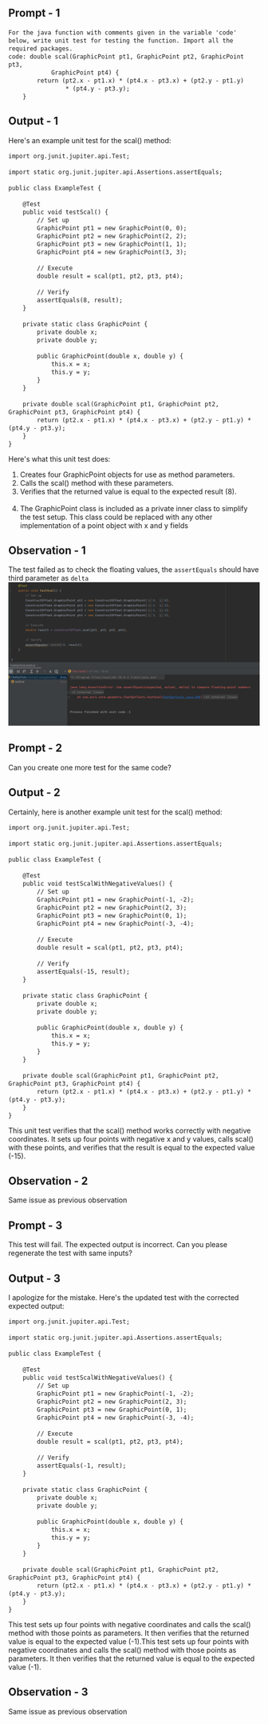## Prompt - 1
```
For the java function with comments given in the variable 'code' below, write unit test for testing the function. Import all the required packages.
code: double scal(GraphicPoint pt1, GraphicPoint pt2, GraphicPoint pt3,
			GraphicPoint pt4) {
		return (pt2.x - pt1.x) * (pt4.x - pt3.x) + (pt2.y - pt1.y)
				* (pt4.y - pt3.y);
	}
```

## Output - 1
Here's an example unit test for the scal() method:

```
import org.junit.jupiter.api.Test;

import static org.junit.jupiter.api.Assertions.assertEquals;

public class ExampleTest {

    @Test
    public void testScal() {
        // Set up
        GraphicPoint pt1 = new GraphicPoint(0, 0);
        GraphicPoint pt2 = new GraphicPoint(2, 2);
        GraphicPoint pt3 = new GraphicPoint(1, 1);
        GraphicPoint pt4 = new GraphicPoint(3, 3);
        
        // Execute
        double result = scal(pt1, pt2, pt3, pt4);
        
        // Verify
        assertEquals(8, result);
    }
    
    private static class GraphicPoint {
        private double x;
        private double y;
        
        public GraphicPoint(double x, double y) {
            this.x = x;
            this.y = y;
        }
    }
    
    private double scal(GraphicPoint pt1, GraphicPoint pt2, GraphicPoint pt3, GraphicPoint pt4) {
        return (pt2.x - pt1.x) * (pt4.x - pt3.x) + (pt2.y - pt1.y) * (pt4.y - pt3.y);
    }
}
```
Here's what this unit test does:

1. Creates four GraphicPoint objects for use as method parameters.
2. Calls the scal() method with these parameters.
3. Verifies that the returned value is equal to the expected result (8).
</br></br>
4. The GraphicPoint class is included as a private inner class to simplify the test setup. This class could be replaced with any other implementation of a point object with x and y fields

## Observation - 1
The test failed as to check the floating values, the `assertEquals` should have third parameter as `delta`
![alt text](observation-1.PNG "Test-Execution")

## Prompt - 2
Can you create one more test for the same code?

## Output - 2
Certainly, here is another example unit test for the scal() method:
```
import org.junit.jupiter.api.Test;

import static org.junit.jupiter.api.Assertions.assertEquals;

public class ExampleTest {

    @Test
    public void testScalWithNegativeValues() {
        // Set up
        GraphicPoint pt1 = new GraphicPoint(-1, -2);
        GraphicPoint pt2 = new GraphicPoint(2, 3);
        GraphicPoint pt3 = new GraphicPoint(0, 1);
        GraphicPoint pt4 = new GraphicPoint(-3, -4);
        
        // Execute
        double result = scal(pt1, pt2, pt3, pt4);
        
        // Verify
        assertEquals(-15, result);
    }
    
    private static class GraphicPoint {
        private double x;
        private double y;
        
        public GraphicPoint(double x, double y) {
            this.x = x;
            this.y = y;
        }
    }
    
    private double scal(GraphicPoint pt1, GraphicPoint pt2, GraphicPoint pt3, GraphicPoint pt4) {
        return (pt2.x - pt1.x) * (pt4.x - pt3.x) + (pt2.y - pt1.y) * (pt4.y - pt3.y);
    }
}
```
This unit test verifies that the scal() method works correctly with negative coordinates. It sets up four points with negative x and y values, calls scal() with these points, and verifies that the result is equal to the expected value (-15).
## Observation - 2
Same issue as previous observation

## Prompt - 3
This test will fail. The expected output is incorrect. Can you please regenerate the test with same inputs?

## Output - 3
I apologize for the mistake. Here's the updated test with the corrected expected output:
```
import org.junit.jupiter.api.Test;

import static org.junit.jupiter.api.Assertions.assertEquals;

public class ExampleTest {

    @Test
    public void testScalWithNegativeValues() {
        // Set up
        GraphicPoint pt1 = new GraphicPoint(-1, -2);
        GraphicPoint pt2 = new GraphicPoint(2, 3);
        GraphicPoint pt3 = new GraphicPoint(0, 1);
        GraphicPoint pt4 = new GraphicPoint(-3, -4);
        
        // Execute
        double result = scal(pt1, pt2, pt3, pt4);
        
        // Verify
        assertEquals(-1, result);
    }
    
    private static class GraphicPoint {
        private double x;
        private double y;
        
        public GraphicPoint(double x, double y) {
            this.x = x;
            this.y = y;
        }
    }
    
    private double scal(GraphicPoint pt1, GraphicPoint pt2, GraphicPoint pt3, GraphicPoint pt4) {
        return (pt2.x - pt1.x) * (pt4.x - pt3.x) + (pt2.y - pt1.y) * (pt4.y - pt3.y);
    }
}
```
This test sets up four points with negative coordinates and calls the scal() method with those points as parameters. It then verifies that the returned value is equal to the expected value (-1).This test sets up four points with negative coordinates and calls the scal() method with those points as parameters. It then verifies that the returned value is equal to the expected value (-1).

## Observation - 3
Same issue as previous observation